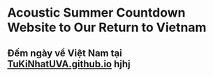 # Acoustic Summer Countdown Website to Our Return to Vietnam

## Đếm ngày về Việt Nam tại [TuKiNhatUVA.github.io](TuKiNhatUVA.github.io) hjhj
